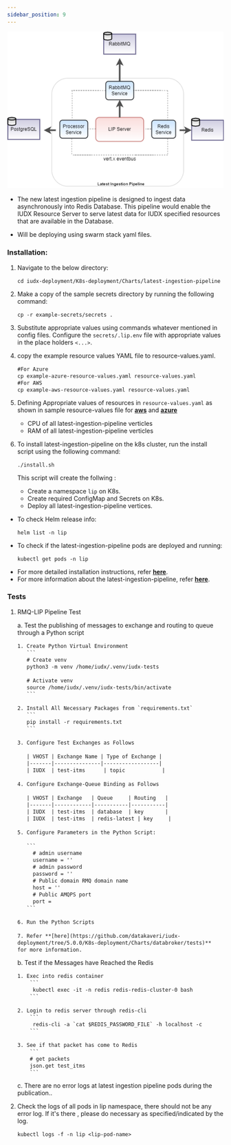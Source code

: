 ```yaml
---
sidebar_position: 9
---
```

<div class="img_background">
<div style={{textAlign: 'center'}}>

![Architecture](../../../resources/auth/lip_server-arch.png)
</div></div>

+ The new latest ingestion pipeline is designed to ingest data asynchronously into Redis Database. This pipeline would enable the IUDX Resource Server to serve latest data for IUDX specified resources that are available in the Database.

+ Will be deploying using swarm stack yaml files.


### Installation:

1. Navigate to the below directory:
    ```
    cd iudx-deployment/K8s-deployment/Charts/latest-ingestion-pipeline
    ```

2. Make a copy of the sample secrets directory by running the following command:
    ```
    cp -r example-secrets/secrets .
    ```

3. Substitute appropriate values using commands whatever mentioned in config files. Configure the `secrets/.lip.env` file with appropriate values in the place holders `<...>`.

4. copy the example resource values YAML file to resource-values.yaml.

    ```
    #For Azure
    cp example-azure-resource-values.yaml resource-values.yaml
    #For AWS
    cp example-aws-resource-values.yaml resource-values.yaml

    ```

5. Defining Appropriate values of resources in `resource-values.yaml` as shown in sample resource-values file for **[aws](https://github.com/datakaveri/iudx-deployment/blob/4.5.0/K8s-deployment/Charts/latest-ingestion-pipeline/example-aws-resource-values.yaml)** and **[azure](https://github.com/datakaveri/iudx-deployment/blob/4.5.0/K8s-deployment/Charts/latest-ingestion-pipeline/example-azure-resource-values.yaml)**

    - CPU of all latest-ingestion-pipeline verticles
    - RAM of all latest-ingestion-pipeline verticles 


6. To install latest-ingestion-pipeline on the k8s cluster, run the install script using the following command:
    ```
    ./install.sh
    ```
    This script will create the follwing :

    - Create a namespace `lip` on K8s.
    - Create required ConfigMap and Secrets on K8s.
    - Deploy all latest-ingestion-pipeline vertices.


- To check Helm release info:
    ```
    helm list -n lip
    ```
- To check if the latest-ingestion-pipeline pods are deployed and running:
    ```
    kubectl get pods -n lip
    ```
- For more detailed installation instructions, refer **[here](https://github.com/datakaveri/iudx-deployment/tree/4.5.0/K8s-deployment/Charts/latest-ingestion-pipeline#introduction)**.
- For more information about the latest-ingestion-pipeline, refer **[here](https://github.com/datakaveri/iudx-deployment/tree/4.5.0/K8s-deployment/Charts/latest-ingestion-pipeline#introduction)**.


### Tests
1. RMQ-LIP Pipeline Test

    a. Test the publishing of messages to exchange and routing to queue through a Python script

       1. Create Python Virtual Environment
          ```
          # Create venv
          python3 -m venv /home/iudx/.venv/iudx-tests

          # Activate venv
          source /home/iudx/.venv/iudx-tests/bin/activate
          ```

       2. Install All Necessary Packages from `requirements.txt`
          ```
          pip install -r requirements.txt
          ```

       3. Configure Test Exchanges as Follows

          | VHOST | Exchange Name | Type of Exchange |
          |-------|---------------|------------------|
          | IUDX  | test-itms      | topic            |

       4. Configure Exchange-Queue Binding as Follows

          | VHOST | Exchange   | Queue     | Routing   |
          |-------|------------|-----------|-----------|
          | IUDX  | test-itms  | database  | key       |
          | IUDX  | test-itms  | redis-latest | key     |

       5. Configure Parameters in the Python Script:
          
          ```
            # admin username
            username = ''
            # admin password
            password = ''
            # Public domain RMQ domain name
            host = ''
            # Public AMQPS port
            port = 
          ``` 

       6. Run the Python Scripts

       7. Refer **[here](https://github.com/datakaveri/iudx-deployment/tree/5.0.0/K8s-deployment/Charts/databroker/tests)**    for more information.

    b. Test if the Messages have Reached the Redis
       
       1. Exec into redis container
           ```
            kubectl exec -it -n redis redis-redis-cluster-0 bash
           ```

       2. Login to redis server through redis-cli
           ```
            redis-cli -a `cat $REDIS_PASSWORD_FILE` -h localhost -c
           ```

       3. See if that packet has come to Redis  
           ```
           # get packets 
           json.get test_itms
           ```

    c. There are no error logs at latest ingestion pipeline pods  during the publication..
    
    
1. Check the logs of all pods in lip namespace, there should not be any error log. If it's there , please do necessary as specified/indicated by the log.

    ```
    kubectl logs -f -n lip <lip-pod-name>
    ```